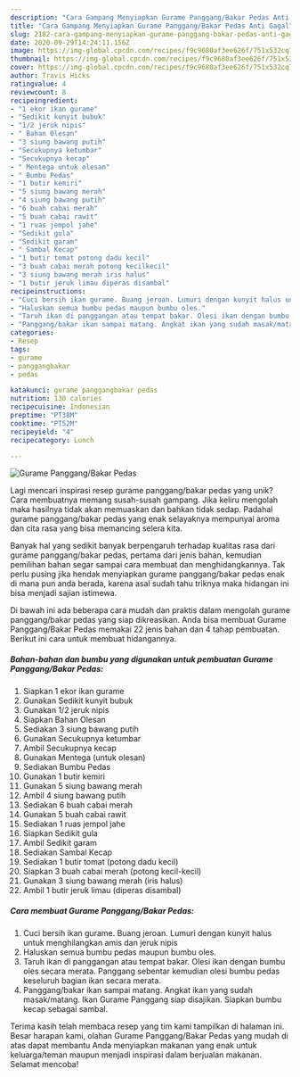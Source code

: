 ```yaml
---
description: "Cara Gampang Menyiapkan Gurame Panggang/Bakar Pedas Anti Gagal"
title: "Cara Gampang Menyiapkan Gurame Panggang/Bakar Pedas Anti Gagal"
slug: 2182-cara-gampang-menyiapkan-gurame-panggang-bakar-pedas-anti-gagal
date: 2020-09-29T14:24:11.156Z
image: https://img-global.cpcdn.com/recipes/f9c9680af3ee626f/751x532cq70/gurame-panggangbakar-pedas-foto-resep-utama.jpg
thumbnail: https://img-global.cpcdn.com/recipes/f9c9680af3ee626f/751x532cq70/gurame-panggangbakar-pedas-foto-resep-utama.jpg
cover: https://img-global.cpcdn.com/recipes/f9c9680af3ee626f/751x532cq70/gurame-panggangbakar-pedas-foto-resep-utama.jpg
author: Travis Hicks
ratingvalue: 4
reviewcount: 8
recipeingredient:
- "1 ekor ikan gurame"
- "Sedikit kunyit bubuk"
- "1/2 jeruk nipis"
- " Bahan Olesan"
- "3 siung bawang putih"
- "Secukupnya ketumbar"
- "Secukupnya kecap"
- " Mentega untuk olesan"
- " Bumbu Pedas"
- "1 butir kemiri"
- "5 siung bawang merah"
- "4 siung bawang putih"
- "6 buah cabai merah"
- "5 buah cabai rawit"
- "1 ruas jempol jahe"
- "Sedikit gula"
- "Sedikit garam"
- " Sambal Kecap"
- "1 butir tomat potong dadu kecil"
- "3 buah cabai merah potong kecilkecil"
- "3 siung bawang merah iris halus"
- "1 butir jeruk limau diperas disambal"
recipeinstructions:
- "Cuci bersih ikan gurame. Buang jeroan. Lumuri dengan kunyit halus untuk menghilangkan amis dan jeruk nipis"
- "Haluskan semua bumbu pedas maupun bumbu oles."
- "Taruh ikan di panggangan atau tempat bakar. Olesi ikan dengan bumbu oles secara merata. Panggang sebentar kemudian olesi bumbu pedas keseluruh bagian ikan secara merata."
- "Panggang/bakar ikan sampai matang. Angkat ikan yang sudah masak/matang. Ikan Gurame Panggang siap disajikan. Siapkan bumbu kecap sebagai sambal."
categories:
- Resep
tags:
- gurame
- panggangbakar
- pedas

katakunci: gurame panggangbakar pedas 
nutrition: 130 calories
recipecuisine: Indonesian
preptime: "PT38M"
cooktime: "PT52M"
recipeyield: "4"
recipecategory: Lunch

---
```



![Gurame Panggang/Bakar Pedas](https://img-global.cpcdn.com/recipes/f9c9680af3ee626f/751x532cq70/gurame-panggangbakar-pedas-foto-resep-utama.jpg)

Lagi mencari inspirasi resep gurame panggang/bakar pedas yang unik? Cara membuatnya memang susah-susah gampang. Jika keliru mengolah maka hasilnya tidak akan memuaskan dan bahkan tidak sedap. Padahal gurame panggang/bakar pedas yang enak selayaknya mempunyai aroma dan cita rasa yang bisa memancing selera kita.



Banyak hal yang sedikit banyak berpengaruh terhadap kualitas rasa dari gurame panggang/bakar pedas, pertama dari jenis bahan, kemudian pemilihan bahan segar sampai cara membuat dan menghidangkannya. Tak perlu pusing jika hendak menyiapkan gurame panggang/bakar pedas enak di mana pun anda berada, karena asal sudah tahu triknya maka hidangan ini bisa menjadi sajian istimewa.


Di bawah ini ada beberapa cara mudah dan praktis dalam mengolah gurame panggang/bakar pedas yang siap dikreasikan. Anda bisa membuat Gurame Panggang/Bakar Pedas memakai 22 jenis bahan dan 4 tahap pembuatan. Berikut ini cara untuk membuat hidangannya.

<!--inarticleads1-->

##### Bahan-bahan dan bumbu yang digunakan untuk pembuatan Gurame Panggang/Bakar Pedas:

1. Siapkan 1 ekor ikan gurame
1. Gunakan Sedikit kunyit bubuk
1. Gunakan 1/2 jeruk nipis
1. Siapkan  Bahan Olesan
1. Sediakan 3 siung bawang putih
1. Gunakan Secukupnya ketumbar
1. Ambil Secukupnya kecap
1. Gunakan  Mentega (untuk olesan)
1. Sediakan  Bumbu Pedas
1. Gunakan 1 butir kemiri
1. Gunakan 5 siung bawang merah
1. Ambil 4 siung bawang putih
1. Sediakan 6 buah cabai merah
1. Gunakan 5 buah cabai rawit
1. Sediakan 1 ruas jempol jahe
1. Siapkan Sedikit gula
1. Ambil Sedikit garam
1. Sediakan  Sambal Kecap
1. Sediakan 1 butir tomat (potong dadu kecil)
1. Siapkan 3 buah cabai merah (potong kecil-kecil)
1. Gunakan 3 siung bawang merah (iris halus)
1. Ambil 1 butir jeruk limau (diperas disambal)




<!--inarticleads2-->

##### Cara membuat Gurame Panggang/Bakar Pedas:

1. Cuci bersih ikan gurame. Buang jeroan. Lumuri dengan kunyit halus untuk menghilangkan amis dan jeruk nipis
1. Haluskan semua bumbu pedas maupun bumbu oles.
1. Taruh ikan di panggangan atau tempat bakar. Olesi ikan dengan bumbu oles secara merata. Panggang sebentar kemudian olesi bumbu pedas keseluruh bagian ikan secara merata.
1. Panggang/bakar ikan sampai matang. Angkat ikan yang sudah masak/matang. Ikan Gurame Panggang siap disajikan. Siapkan bumbu kecap sebagai sambal.




Terima kasih telah membaca resep yang tim kami tampilkan di halaman ini. Besar harapan kami, olahan Gurame Panggang/Bakar Pedas yang mudah di atas dapat membantu Anda menyiapkan makanan yang enak untuk keluarga/teman maupun menjadi inspirasi dalam berjualan makanan. Selamat mencoba!
